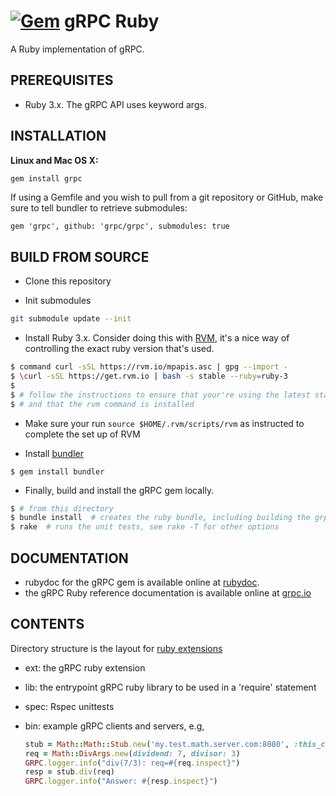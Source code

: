 [![Gem](https://img.shields.io/gem/v/grpc.svg)](https://rubygems.org/gems/grpc/)
gRPC Ruby
=========

A Ruby implementation of gRPC.

PREREQUISITES
-------------

- Ruby 3.x. The gRPC API uses keyword args.

INSTALLATION
---------------

**Linux and Mac OS X:**

```sh
gem install grpc
```

If using a Gemfile and you wish to pull from a git repository or GitHub, make sure to tell bundler to retrieve submodules:
```
gem 'grpc', github: 'grpc/grpc', submodules: true
```

BUILD FROM SOURCE
---------------------
- Clone this repository

- Init submodules

```sh
git submodule update --init
```

- Install Ruby 3.x. Consider doing this with [RVM](http://rvm.io), it's a nice way of controlling
  the exact ruby version that's used.
```sh
$ command curl -sSL https://rvm.io/mpapis.asc | gpg --import -
$ \curl -sSL https://get.rvm.io | bash -s stable --ruby=ruby-3
$
$ # follow the instructions to ensure that your're using the latest stable version of Ruby
$ # and that the rvm command is installed
```
- Make sure your run `source $HOME/.rvm/scripts/rvm` as instructed to complete the set up of RVM

- Install [bundler](http://bundler.io/)
```
$ gem install bundler
```

- Finally,  build and install the gRPC gem locally.
```sh
$ # from this directory
$ bundle install  # creates the ruby bundle, including building the grpc extension
$ rake  # runs the unit tests, see rake -T for other options
```

DOCUMENTATION
-------------
- rubydoc for the gRPC gem is available online at [rubydoc][].
- the gRPC Ruby reference documentation is available online at [grpc.io][]

CONTENTS
--------
Directory structure is the layout for [ruby extensions][]
- ext: the gRPC ruby extension
- lib: the entrypoint gRPC ruby library to be used in a 'require' statement
- spec: Rspec unittests
- bin: example gRPC clients and servers, e.g,

  ```ruby
  stub = Math::Math::Stub.new('my.test.math.server.com:8080', :this_channel_is_insecure)
  req = Math::DivArgs.new(dividend: 7, divisor: 3)
  GRPC.logger.info("div(7/3): req=#{req.inspect}")
  resp = stub.div(req)
  GRPC.logger.info("Answer: #{resp.inspect}")
  ```

[ruby extensions]:http://guides.rubygems.org/gems-with-extensions/
[rubydoc]: http://www.rubydoc.info/gems/grpc
[grpc.io]: https://grpc.io/docs/languages/ruby/quickstart
[Debian jessie-backports]:http://backports.debian.org/Instructions/
